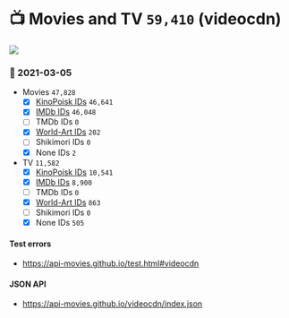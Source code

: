 # :tv: Movies and TV `59,410` (videocdn)

<a href="https://API-Movies.github.io"><img src="https://API-Movies.github.io/banner.png?cache"></a>

### :date: 2021-03-05
- Movies `47,828`
  - [x] <a href="https://API-Movies.github.io/videocdn/movie_kinopoisk_ids.json">KinoPoisk IDs</a> `46,641`
  - [x] <a href="https://API-Movies.github.io/videocdn/movie_imdb_ids.json">IMDb IDs</a> `46,048`
  - [ ] TMDb IDs `0`
  - [x] <a href="https://API-Movies.github.io/videocdn/movie_world_art_ids.json">World-Art IDs</a> `202`
  - [ ] Shikimori IDs `0`
  - [x] None IDs `2`
- TV `11,582`
  - [x] <a href="https://API-Movies.github.io/videocdn/tv_kinopoisk_ids.json">KinoPoisk IDs</a> `10,541`
  - [x] <a href="https://API-Movies.github.io/videocdn/tv_imdb_ids.json">IMDb IDs</a> `8,900`
  - [ ] TMDb IDs `0`
  - [x] <a href="https://API-Movies.github.io/videocdn/tv_world_art_ids.json">World-Art IDs</a> `863`
  - [ ] Shikimori IDs `0`
  - [x] None IDs `505`
#### Test errors
- <a href='https://api-movies.github.io/test.html#videocdn'>https://api-movies.github.io/test.html#videocdn</a>
#### JSON API
- <a href='https://api-movies.github.io/videocdn/index.json'>https://api-movies.github.io/videocdn/index.json</a>
